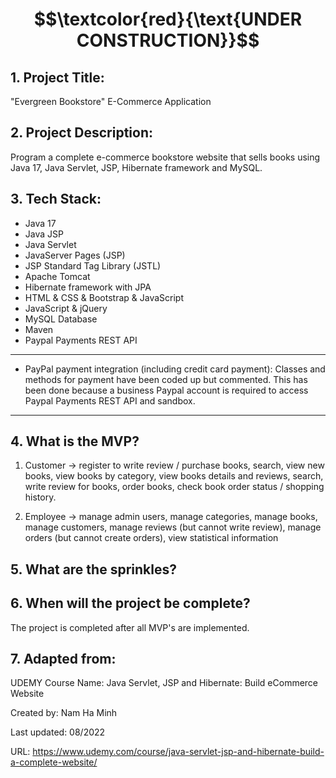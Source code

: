 # $$\textcolor{red}{\text{UNDER CONSTRUCTION}}$$

## 1. Project Title:

"Evergreen Bookstore" E-Commerce Application

## 2. Project Description:

Program a complete e-commerce bookstore website that sells books using Java 17, Java Servlet, JSP, Hibernate framework and MySQL.

## 3. Tech Stack: 

- Java 17
- Java JSP
- Java Servlet
- JavaServer Pages (JSP)
- JSP Standard Tag Library (JSTL)
- Apache Tomcat
- Hibernate framework with JPA
- HTML & CSS & Bootstrap & JavaScript
- JavaScript & jQuery
- MySQL Database
- Maven
- Paypal Payments REST API 

---------

* PayPal payment integration (including credit card payment): Classes and methods for payment have been coded up but commented. 
  This has been done because a business Paypal account is required to access Paypal Payments REST API and sandbox.

---------


## 4. What is the MVP?

1. Customer -> register to write review / purchase books, search, view new books, view books by category, view books details and reviews, search, write review for books, order books, check book order status / shopping history. 

2. Employee -> manage admin users, manage categories, manage books, manage customers, manage reviews (but cannot write review), manage orders (but cannot create orders), view statistical information

## 5. What are the sprinkles? 

## 6. When will the project be complete? 

The project is completed after all MVP's are implemented.

## 7. Adapted from: 

UDEMY Course Name: Java Servlet, JSP and Hibernate: Build eCommerce Website

Created by: Nam Ha Minh

Last updated: 08/2022

URL: https://www.udemy.com/course/java-servlet-jsp-and-hibernate-build-a-complete-website/

